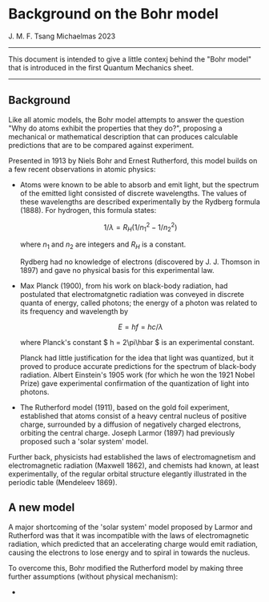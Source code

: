 # Background on the Bohr model

J. M. F. Tsang
Michaelmas 2023

---

This document is intended to give a little contexj behind the "Bohr
model" that is introduced in the first Quantum Mechanics sheet.

---


## Background

Like all atomic models, the Bohr model attempts to answer the question
"Why do atoms exhibit the properties that they do?", proposing a
mechanical or mathematical description that can produces calculable
predictions that are to be compared against experiment.

Presented in 1913 by Niels Bohr and Ernest Rutherford, this model builds
on a few recent observations in atomic physics:

* Atoms were known to be able to absorb and emit light, but the spectrum
    of the emitted light consisted of discrete wavelengths. The values
    of these wavelengths are described experimentally by the Rydberg
    formula (1888). For hydrogen, this formula states:

    $$ 1/\lambda = R_H ( 1/n_1^2 - 1 / n_2^2 ) $$

    where $n_1$ and $n_2$ are integers and $R_H$ is a constant.

    Rydberg had no knowledge of electrons (discovered by J. J. Thomson
    in 1897) and gave no physical basis for this experimental law.

* Max Planck (1900), from his work on black-body radiation, had
    postulated that electromatgnetic radiation was conveyed in discrete
    quanta of energy, called photons; the energy of a photon was related
    to its frequency and wavelength by

    $$ E = h f = h c / \lambda $$

    where Planck's constant $ h = 2\pi\hbar $ is an experimental
    constant.

    Planck had little justification for the idea that light was
    quantized, but it proved to produce accurate predictions for the
    spectrum of black-body radiation. Albert Einstein's 1905 work (for
    which he won the 1921 Nobel Prize) gave experimental confirmation of
    the quantization of light into photons.

* The Rutherford model (1911), based on the gold foil experiment,
    established that atoms consist of a heavy central nucleus of positive
    charge, surrounded by a diffusion of negatively charged electrons,
    orbiting the central charge. Joseph Larmor (1897) had previously
    proposed such a 'solar system' model.

Further back, physicists had established the laws of electromagnetism
and electromagnetic radiation (Maxwell 1862), and chemists had known, at
least experimentally, of the regular orbital structure elegantly
illustrated in the periodic table (Mendeleev 1869).


## A new model

A major shortcoming of the 'solar system' model proposed by Larmor and
Rutherford was that it was incompatible with the laws of electromagnetic
radiation, which predicted that an accelerating charge would emit
radiation, causing the electrons to lose energy and to spiral in towards
the nucleus.

To overcome this, Bohr modified the Rutherford model by making three further assumptions (without physical
mechanism):

*
